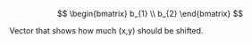 $$
\begin{bmatrix}
b_{1} \\
b_{2}
\end{bmatrix}
$$

Vector that shows how much (x,y) should be shifted. 